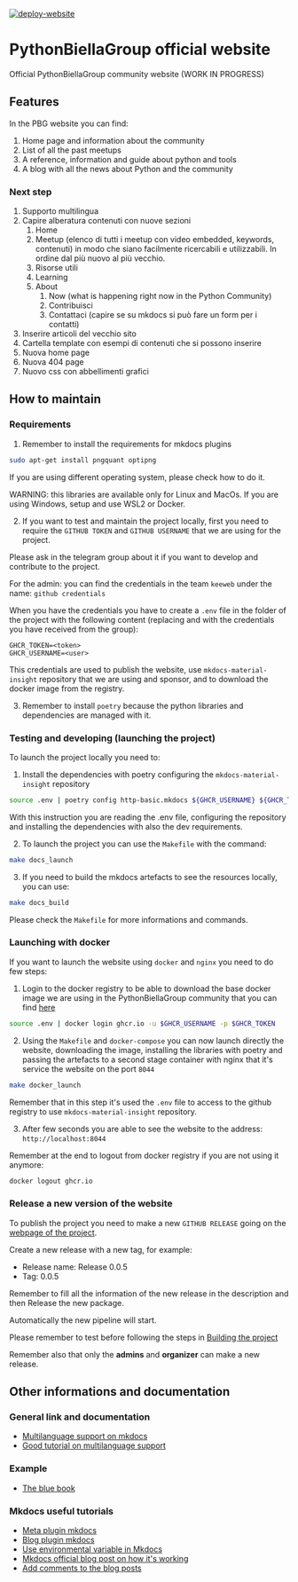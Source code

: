 [![deploy-website](https://github.com/PythonBiellaGroup/website/actions/workflows/deploy_website.yml/badge.svg?branch=main)](https://github.com/PythonBiellaGroup/website/actions/workflows/deploy_website.yml)

# PythonBiellaGroup official website

Official PythonBiellaGroup community website (WORK IN PROGRESS)

## Features

In the PBG website you can find:

1. Home page and information about the community
2. List of all the past meetups
3. A reference, information and guide about python and tools
4. A blog with all the news about Python and the community

### Next step
1. Supporto multilingua
2. Capire alberatura contenuti con nuove sezioni
   1. Home
   2. Meetup (elenco di tutti i meetup con video embedded, keywords, contenuti) in modo che siano
   facilmente ricercabili e utilizzabili. In ordine dal più nuovo al più vecchio.
   3. Risorse utili
   4. Learning
   5. About 
      1. Now (what is happening right now in the Python Community)
      2. Contribuisci
      3. Contattaci (capire se su mkdocs si può fare un form per i contatti)
3. Inserire articoli del vecchio sito
4. Cartella template con esempi di contenuti che si possono inserire
5. Nuova home page
6. Nuova 404 page
7. Nuovo css con abbellimenti grafici

## How to maintain

### Requirements

1. Remember to install the requirements for mkdocs plugins
```bash
sudo apt-get install pngquant optipng
```
If you are using different operating system, please check how to do it.

WARNING: this libraries are available only for Linux and MacOs. If you are using Windows, setup and use WSL2 or Docker.

2. If you want to test and maintain the project locally, first you need to require the `GITHUB TOKEN` and `GITHUB USERNAME`
that we are using for the project.

Please ask in the telegram group about it if you want to develop and contribute to the project.

For the admin: you can find the credentials in the team `keeweb` under the name: `github credentials`

When you have the credentials you have to create a `.env` file in the folder of the project with the following content (replacing <token> and <user> with the credentials you have received from the group):
```
GHCR_TOKEN=<token>
GHCR_USERNAME=<user>
```

This credentials are used to publish the website, use `mkdocs-material-insight` repository that we are using and sponsor, and to download the docker image from the registry.

3. Remember to install `poetry` because the python libraries and dependencies are managed with it.

### Testing and developing (launching the project)

To launch the project locally you need to:
1. Install the dependencies with poetry configuring the `mkdocs-material-insight` repository
```bash
source .env | poetry config http-basic.mkdocs ${GHCR_USERNAME} ${GHCR_TOKEN} && poetry install --with dev
```
With this instruction you are reading the .env file, configuring the repository and installing the dependencies with also the dev requirements.

2. To launch the project you can use the `Makefile` with the command:
```bash
make docs_launch
```

3. If you need to build the mkdocs artefacts to see the resources locally, you can use:
```bash
make docs_build
```

Please check the `Makefile` for more informations and commands.

### Launching with docker

If you want to launch the website using `docker` and `nginx` you need to do few steps:

1. Login to the docker registry to be able to download the base docker image we are using in the PythonBiellaGroup community that you can find [here](https://github.com/PythonBiellaGroup/Dockbase)
```bash
source .env | docker login ghcr.io -u $GHCR_USERNAME -p $GHCR_TOKEN
```

2. Using the `Makefile` and `docker-compose` you can now launch directly the website, downloading the image, installing the libraries with poetry and passing the artefacts to a second stage container with nginx that it's service the website on the port `8044`
```bash
make docker_launch
```
Remember that in this step it's used the `.env` file to access to the github registry to use `mkdocs-material-insight` repository.

3. After few seconds you are able to see the website to the address: `http://localhost:8044`

Remember at the end to logout from docker registry if you are not using it anymore:
```bash
docker logout ghcr.io
```

### Release a new version of the website

To publish the project you need to make a new `GITHUB RELEASE` going on the [webpage of the project](https://github.com/PythonBiellaGroup/website/releases).

Create a new release with a new tag, for example:
- Release name: Release 0.0.5
- Tag: 0.0.5

Remember to fill all the information of the new release in the description and then Release the new package.

Automatically the new pipeline will start.

Please remember to test before following the steps in [Building the project](#building-the-project)

Remember also that only the **admins** and **organizer** can make a new release.

## Other informations and documentation

### General link and documentation
- [Multilanguage support on mkdocs](https://github.com/squidfunk/mkdocs-material/discussions/2346)
- [Good tutorial on multilanguage support](https://ultrabug.fr/Tech%20Blog/2021/2021-07-28-create-beautiful-and-localized-documentations-and-websites-using-mkdocs-github/)

### Example
- [The blue book](https://lyz-code.github.io/blue-book/)

### Mkdocs useful tutorials
- [Meta plugin mkdocs](https://squidfunk.github.io/mkdocs-material/reference/#built-in-meta-plugin)
- [Blog plugin mkdocs](https://squidfunk.github.io/mkdocs-material/setup/setting-up-a-blog/#configuration)
- [Use environmental variable in Mkdocs](https://www.mkdocs.org/user-guide/configuration/#environment-variables)
- [Mkdocs official blog post on how it's working](https://github.com/squidfunk/mkdocs-material/blob/master/docs/blog/posts/blog-support-just-landed.md)
- [Add comments to the blog posts](https://squidfunk.github.io/mkdocs-material/setup/adding-a-comment-system/)